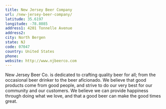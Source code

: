 ```yaml
---
title: New Jersey Beer Company
url: /new-jersey-beer-company/
latitude: 35.6197
longitude: -78.8085
address1: 4201 Tonnelle Avenue
address2: 
city: North Bergen
state: NJ
code: 07047
country: United States
phone: 
website: http://www.njbeerco.com
---
```

New Jersey Beer Co. is dedicated to crafting quality beer for all; from the occasional beer drinker to the beer aficionado. We believe that good products come from good people, and strive to do our very best for our community and our customers. We believe we can provide happiness through doing what we love, and that a good beer can make the good times great.
